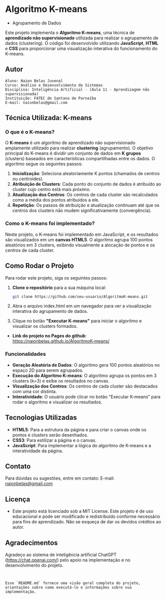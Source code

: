 # Algoritmo K-means

- Agrupamento de Dados

Este projeto implementa o **Algoritmo K-means**, uma técnica de **aprendizado não supervisionado** utilizada para realizar o agrupamento de dados (clustering). O código foi desenvolvido utilizando **JavaScript**, **HTML** e **CSS** para proporcionar uma visualização interativa do funcionamento do K-means.

## Autor
    Aluno: Naion Belas Juvenal
    Curso: Análise e Desenvolvimento de Sistemas
    Disciplina: Inteligência Artificial - (Aula 11 - Aprendizagem não supervisionada)
    Instituição: FATEC de Santana de Parnaíba
    E-mail: naionbelas@gmail.com

## Técnica Utilizada: **K-means**

### O que é o K-means?

O **K-means** é um algoritmo de aprendizado não supervisionado amplamente utilizado para realizar **clustering** (agrupamento). O objetivo principal do K-means é dividir um conjunto de dados em **K grupos** (clusters) baseados em características compartilhadas entre os dados. O algoritmo segue os seguintes passos:

1. **Inicialização**: Seleciona aleatoriamente K pontos (chamados de centros ou centroides).
2. **Atribuição de Clusters**: Cada ponto do conjunto de dados é atribuído ao cluster cujo centro está mais próximo.
3. **Atualização dos Centros**: Os centros de cada cluster são recalculados como a média dos pontos atribuídos a ele.
4. **Repetição**: Os passos de atribuição e atualização continuam até que os centros dos clusters não mudem significativamente (convergência).

### Como o K-means foi implementado?

Neste projeto, o K-means foi implementado em JavaScript, e os resultados são visualizados em um **canvas HTML5**. O algoritmo agrupa 100 pontos aleatórios em 3 clusters, exibindo visualmente a alocação de pontos e os centros de cada cluster.

## Como Rodar o Projeto

Para rodar este projeto, siga os seguintes passos:

1. **Clone o repositório** para a sua máquina local:

   ```bash
   git clone https://github.com/seu-usuario/AlgoritmoK-means.git

2. Abra o arquivo index.html em um navegador para ver a visualização interativa do agrupamento de dados.

3. Clique no botão **"Executar K-means"** para iniciar o algoritmo e visualizar os clusters formados.

- **Link do projeto no Pages do github**: https://naionbelas.github.io/AlgoritmoK-means/

### Funcionalidades
- **Geração Aleatória de Dados**: O algoritmo gera 100 pontos aleatórios no espaço 2D para serem agrupados.
- **Execução do Algoritmo K-means**: O algoritmo agrupa os pontos em 3 clusters (k=3) e exibe os resultados no canvas.
- **Visualização dos Centros**: Os centros de cada cluster são destacados com uma cor distinta.
- **Interatividade**: O usuário pode clicar no botão "Executar K-means" para rodar o algoritmo e visualizar os resultados.

## Tecnologias Utilizadas
- **HTML5**: Para a estrutura da página e para criar o canvas onde os pontos e clusters serão desenhados.
- **CSS3**: Para estilizar a página e o canvas.
- **JavaScript**: Para implementar a lógica do algoritmo de K-means e a interatividade da página.

## Contato

  Para dúvidas ou sugestões, entre em contato:
  E-mail: naionbelas@gmail.com

## Licença
- Este projeto está licenciado sob a MIT License.
  Este projeto é de uso educacional e pode ser modificado e redistribuído conforme necessário para fins de aprendizado. Não se esqueça de dar os devidos créditos ao autor.

## Agradecimentos

Agradeço ao sistema de inteligência artificial ChatGPT (https://chat.openai.com/) pelo apoio na implementação e no desenvolvimento do projeto.
```


Esse `README.md` fornece uma visão geral completa do projeto, orientações sobre como executá-lo e informações sobre sua implementação.

